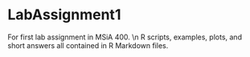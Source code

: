 # LabAssignment1
For first lab assignment in MSiA 400. \n
R scripts, examples, plots, and short answers all contained in R Markdown files.
